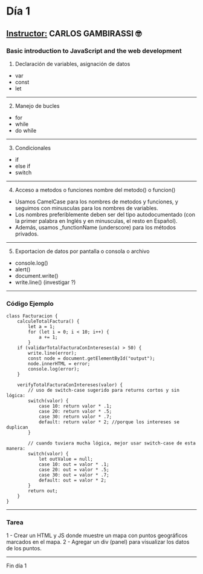 # Día 1

## <u>Instructor:</u> CARLOS GAMBIRASSI 🤓
### Basic introduction to JavaScript and the web development

1) Declaración de variables, asignación de datos <br>
* var
* const
* let

------

2) Manejo de bucles
* for
* while
* do while

------

3) Condicionales
* if
* else if
* switch

------

4) Acceso a metodos o funciones
nombre del metodo() o funcion()

+ Usamos CamelCase para los nombres de metodos y funciones, y seguimos con minusculas para los nombres de variables.
+ Los nombres preferiblemente deben ser del tipo autodocumentado (con la primer palabra en Inglés y en minusculas, el resto en Español).
+ Además, usamos _functionName (underscore) para los métodos privados.

------

5) Exportacion de datos por pantalla o consola o archivo
* console.log()
* alert()
* document.write()
* write.line() (investigar ?) 

------
### Código Ejemplo

    class Facturacion {
        calculeTotalFactura() {
            let a = 1;
            for (let i = 0; i < 10; i++) {
                a += 1;
            }
        if (validarTotalFacturaConIntereses(a) > 50) {
            write.line(error);
            const node = document.getElementById("output");
            node.innerHTML = error;
            console.log(error);
        }

        verifyTotalFacturaConIntereses(valor) {
            // uso de switch-case sugerido para returns cortos y sin lógica:
            switch(valor) {
                case 10: return valor * .1;
                case 20: return valor * .5;
                case 30: return valor * .7;
                default: return valor * 2; //porque los intereses se duplican
            }

            // cuando tuviera mucha lógica, mejor usar switch-case de esta manera:
            switch(valor) {
                let outValue = null;
                case 10: out = valor * .1;
                case 20: out = valor * .5;
                case 30: out = valor * .7;
                default: out = valor * 2;
            }
            return out;
        }
    }

------
### Tarea

1 - Crear un HTML y JS donde muestre un mapa con puntos geográficos marcados en el mapa.
2 - Agregar un div (panel) para visualizar los datos de los puntos.

<hr/>
Fin día 1